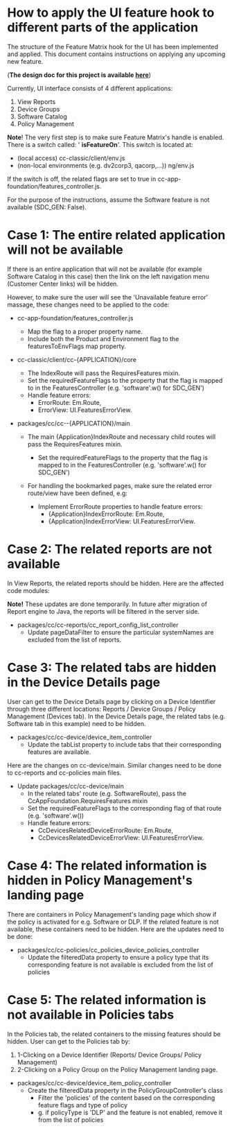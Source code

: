 
# How to apply the UI feature hook to different parts of the application

The structure of the Feature Matrix hook for the UI has been implemented and applied. This document contains instructions on applying any upcoming new feature.

(**The design doc for this project is available [here](http://localhost:3000/dev/cc-classic/docs/tasks/63088-feature_matrix_design.md)**)

Currently, UI interface consists of 4 different applications:

1. View Reports
2. Device Groups
3. Software Catalog
4. Policy Management

**Note**! The very first step is to make sure Feature Matrix's handle is enabled. There is a switch called: ' **isFeatureOn**'. This switch is located at:

 - (local access) cc-classic/client/env.js
 - (non-local environments (e.g. dv2corp3, qacorp,…)) ng/env.js

If the switch is off, the related flags are set to true in cc-app-foundation/features\_controller.js.

For the purpose of the instructions, assume the Software feature is not available (SDC\_GEN: False).

# Case 1: The entire related application will not be available

If there is an entire application that will not be available (for example Software Catalog in this case) then the link on the left navigation menu (Customer Center links) will be hidden.

However, to make sure the user will see the 'Unavailable feature error' massage, these changes need to be applied to the code:

- cc-app-foundation/features\_controller.js
  - Map the flag to a proper property name.
  - Include both the Product and Environment flag to the featuresToEnvFlags map property.

- cc-classic/client/cc-{APPLICATION}/core
  - The IndexRoute will pass the RequiresFeatures mixin.
  - Set the requiredFeatureFlags to the property that the flag is mapped to in the FeaturesController (e.g. 'software'.w() for SDC\_GEN') 
  - Handle feature errors:
    - ErrorRoute: Em.Route,
    - ErrorView: UI.FeaturesErrorView.

- packages/cc/cc--{APPLICATION}/main
  - The main {Application}IndexRoute and necessary child routes will pass the RequiresFeatures mixin.
    - Set the requiredFeatureFlags to the property that the flag is mapped to in the FeaturesController (e.g. 'software'.w() for SDC\_GEN') 

  - For handling the bookmarked pages, make sure the related error route/view have been defined, e.g:
    - Implement ErrorRoute properties to handle feature errors:
      - {Application}IndexErrorRoute: Em.Route,
      - {Application}IndexErrorView: UI.FeaturesErrorView.

# Case 2: The related reports are not available

In View Reports, the related reports should be hidden. Here are the affected code modules:

**Note!** These updates are done temporarily. In future after migration of Report engine to Java, the reports will be filtered in the server side.

- packages/cc/cc-reports/cc\_report\_config\_list\_controller
  - Update pageDataFilter to ensure the particular systemNames are excluded from the list of reports.

# Case 3: The related tabs are hidden in the Device Details page

User can get to the Device Details page by clicking on a Device Identifier through three different locations: Reports / Device Groups / Policy Management (Devices tab). In the Device Details page, the related tabs (e.g. Software tab in this example) need to be hidden.

- packages/cc/cc-device/device\_item\_controller
  - Update the tabList property to include tabs that their corresponding features are available.

Here are the changes on cc-device/main. Similar changes need to be done to cc-reports and cc-policies main files.

- Update packages/cc/cc-device/main
  - In the related tabs' route (e.g. SoftwareRoute), pass the CcAppFoundation.RequiresFeatures mixin
  - Set the requiredFeatureFlags to the corresponding flag of that route (e.g. 'software'.w())
  - Handle feature errors:
    - CcDevicesRelatedDeviceErrorRoute: Em.Route,
    - CcDevicesRelatedDeviceErrorView: UI.FeaturesErrorView.

# Case 4: The related information is hidden in Policy Management's landing page

There are containers in Policy Management's landing page which show if the policy is activated for e.g. Software or DLP. If the related feature is not available, these containers need to be hidden. Here are the updates need to be done:

- packages/cc/cc-policies/cc\_policies\_device\_policies\_controller
  - Update the filteredData property to ensure a policy type that its corresponding feature is not available is excluded from the list of policies

# Case 5: The related information is not available in Policies tabs

In the Policies tab, the related containers to the missing features should be hidden. User can get to the Policies tab by:

1. 1-Clicking on a Device Identifier (Reports/ Device Groups/ Policy Management)
2. 2-Clicking on a Policy Group on the Policy Management landing page.

- packages/cc/cc-device/device\_item\_policy\_controller
  - Create the filteredData property in the PolicyGroupController's class
    - Filter the 'policies' of the content based on the corresponding feature flags and type of policy
    - g. if policyType is 'DLP' and the feature is not enabled, remove it from the list of policies


